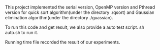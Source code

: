 This project implemented the serial version, OpenMP version and Pthread version for quick sort algorithm(under the directory ./qsort) and Gaussian elimination algorithm(under the directory ./guassian).

To run this code and get result, we also provide a auto test script. sh auto.sh to run it.

Running time file recorded the result of our experiments.